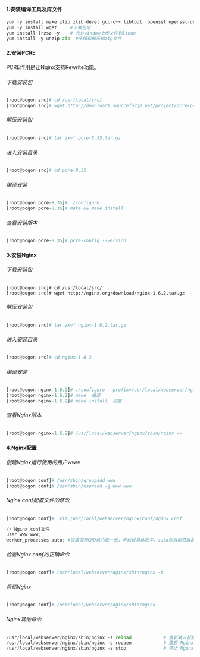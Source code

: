 #### 1.安装编译工具及库文件

```python
yum -y install make zlib zlib-devel gcc-c++ libtool  openssl openssl-devel
yum -y install wget     #下载包用
yum install lrzsz -y    # 允许window上传文件到linux
yum install -y unzip zip  #压缩和解压缩zip文件
```

#### 2.安装PCRE

PCRE作用是让Nginx支持Rewrite功能。

###### 下载安装包

```python
[root@bogon src]# cd /usr/local/src/
[root@bogon src]# wget http://downloads.sourceforge.net/project/pcre/pcre/8.35/pcre-8.35.tar.gz
```

###### 解压安装包

```python
[root@bogon src]# tar zxvf pcre-8.35.tar.gz
```

###### 进入安装目录

```python
[root@bogon src]# cd pcre-8.35
```

###### 编译安装

```python
[root@bogon pcre-8.35]# ./configure
[root@bogon pcre-8.35]# make && make install
```

###### 查看安装版本

```python
[root@bogon pcre-8.35]# pcre-config --version
```

#### 3.安装Nginx

###### 下载安装包

```
[root@bogon src]# cd /usr/local/src/
[root@bogon src]# wget http://nginx.org/download/nginx-1.6.2.tar.gz
```

###### 解压安装包

```python
[root@bogon src]# tar zxvf nginx-1.6.2.tar.gz
```

###### 进入安装目录

```python
[root@bogon src]# cd nginx-1.6.2
```

###### 编译安装

```python
[root@bogon nginx-1.6.2]# ./configure --prefix=/usr/local/webserver/nginx --with-http_stub_status_module --with-http_ssl_module --with-pcre=/usr/local/src/pcre-8.35
[root@bogon nginx-1.6.2]# make  编译
[root@bogon nginx-1.6.2]# make install  安装
```

###### 查看Nginx版本

```python
[root@bogon nginx-1.6.2]# /usr/local/webserver/nginx/sbin/nginx -v
```

#### 4.Nginx配置

###### 创建Nginx运行使用的用户www

```python
[root@bogon conf]# /usr/sbin/groupadd www 
[root@bogon conf]# /usr/sbin/useradd -g www www
```

###### Nginx.conf配置文件的修改

```python
[root@bogon conf]#  vim /usr/local/webserver/nginx/conf/nginx.conf
```

```python
// Nginx.conf文件
user www www;
worker_processes auto; #设置值和CPU核心数一致，可以说具体数字，auto则自动获取配置
```

###### 检查Nginx.conf的正确命令

```python
[root@bogon conf]# /usr/local/webserver/nginx/sbin/nginx -t
```

###### 启动Nginx

```python
[root@bogon conf]# /usr/local/webserver/nginx/sbin/nginx
```

###### Nginx其他命令

```python
/usr/local/webserver/nginx/sbin/nginx -s reload            # 重新载入配置文件
/usr/local/webserver/nginx/sbin/nginx -s reopen            # 重启 Nginx
/usr/local/webserver/nginx/sbin/nginx -s stop              # 停止 Nginx
```

